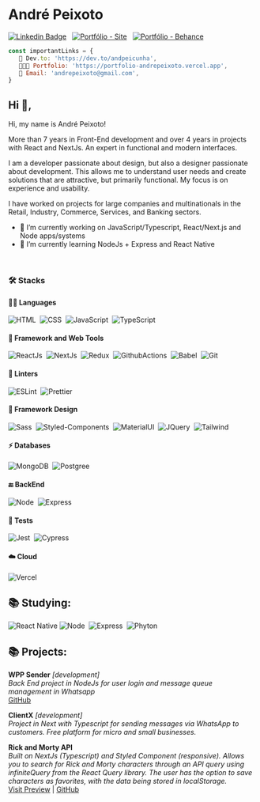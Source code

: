  # André Peixoto


[![Linkedin Badge](https://img.shields.io/badge/-LinkedIn-0077B5?style=for-the-badge&logo=Linkedin&logoColor=white&link=https://www.linkedin.com/in/andpeicunha)](https://www.linkedin.com/in/andpeicunha)
&nbsp;
[![Portfólio - Site](https://img.shields.io/badge/Portfolio-%23000000.svg?style=for-the-badge&logo=firefox&logoColor=#FF7139)](https://portfolio-andrepeixoto.vercel.app)
&nbsp;
[![Portfólio - Behance](https://img.shields.io/badge/Behance-0054F7?style=for-the-badge&logo=behance&logoColor=white)](https://www.behance.net/andrepeixoto3f5f)
<!--
![Portfolio](https://img.shields.io/badge/Portfolio-%23000000.svg?style=for-the-badge&logo=firefox&logoColor=#FF7139&link=https://portfolio-andrepeixoto.vercel.app)
&nbsp;
![Dev.to blog](https://img.shields.io/badge/dev.to-0A0A0A?style=for-the-badge&logo=dev.to&logoColor=white)
&nbsp;
[![Whatsapp Badge](https://img.shields.io/badge/-Whatsapp-2DB540?style=for-the-badge&labelColor=whatsapp&logo=whatsapp&logoColor=white&link=https://api.whatsapp.com/send?phone=5511953121823&text=Olá%20Júlio!%20Vi%20seu%20perfil%20no%20Github%20e%20gostaria%20de%20entrar%20em%20contato%20com%20você)](https://api.whatsapp.com/send?phone=5511953121823&text=Olá%20Júlio!%20Vi%20seu%20perfil%20no%20Github%20e%20gostaria%20de%20entrar%20em%20contato%20com%20você)&nbsp;
-->

```js
const importantLinks = {
   📒 Dev.to: 'https://dev.to/andpeicunha', 
   👨🏻‍💻 Portfolio: 'https://portfolio-andrepeixoto.vercel.app',
   👋 Email: 'andrepeixoto@gmail.com',
}
```

## Hi 👋,
Hi, my name is André Peixoto! 

More than 7 years in Front-End development and over 4 years in projects with React and NextJs. An expert in functional and modern interfaces.

I am a developer passionate about design, but also a designer passionate about development. This allows me to understand user needs and create solutions that are attractive, but primarily functional. My focus is on experience and usability.

I have worked on projects for large companies and multinationals in the Retail, Industry, Commerce, Services, and Banking sectors.

- 🔭 I’m currently working on JavaScript/Typescript, React/Next.js and Node apps/systems
- 🌱 I’m currently learning NodeJs + Express and React Native

<br/>
<h3 align="left">
   <strong>🛠️ Stacks</strong>
</h3>

<h4 align="left">
   <strong>👩‍💻 Languages</strong>
</h4>
<span/>

![HTML](https://img.shields.io/badge/-HTML-E44D25?style=for-the-badge&logoColor=fff&logo=html5)&nbsp;
![CSS](https://img.shields.io/badge/-CSS-254DE6?style=for-the-badge&logoColor=fff&logo=css3)&nbsp;
![JavaScript](https://img.shields.io/badge/JavaScript-F7DF1E?style=for-the-badge&logo=javascript&logoColor=black)&nbsp;
![TypeScript](https://img.shields.io/badge/typescript%20-%23007acc.svg?&style=for-the-badge&logo=typescript&logoColor=white)&nbsp;

<h4 align="left">
   <strong>🚀 Framework and Web Tools</strong>
</h4>
<span/>

![ReactJs](https://img.shields.io/badge/-React.js-18BCEE?style=for-the-badge&logoColor=fff&logo=react)&nbsp;
![NextJs](https://img.shields.io/badge/next.js-000000?style=for-the-badge&logo=next.js&logoColor=white)&nbsp;
![Redux](https://img.shields.io/badge/Redux-593D88?style=for-the-badge&logo=redux&logoColor=white)&nbsp;
![GithubActions](https://img.shields.io/badge/Github-Actions-61dafb?style=for-the-badge&logo=github&logoColor=white&color=282c34)&nbsp;
![Babel](https://img.shields.io/badge/Babel-61dafb?style=for-the-badge&logo=babel&logoColor=yellow&color=282c34)&nbsp;
![Git](https://img.shields.io/badge/Git-F05032?style=for-the-badge&logo=git&logoColor=white)&nbsp;

<h4 align="left">
   <strong>🧐 Linters</strong>
</h4>
<span/>

![ESLint](https://img.shields.io/badge/-ESLint-4B32C3?style=for-the-badge&logoColor=fff&logo=eslint)&nbsp;
![Prettier](https://img.shields.io/badge/-Prettier-EA5E5E?style=for-the-badge&logoColor=fff&logo=prettier)&nbsp;


<h4 align="left">
   <strong>🎨 Framework Design</strong>
</h4>
<span/>

![Sass](https://img.shields.io/badge/Sass-CC6699?style=for-the-badge&logo=sass&logoColor=white)&nbsp;
![Styled-Components](https://img.shields.io/badge/styled--components-DB7093?style=for-the-badge&logo=styled-components&logoColor=white)&nbsp;
![MaterialUI](https://img.shields.io/badge/Material--UI-0081CB?style=for-the-badge&logo=material-ui&logoColor=white)&nbsp;
![JQuery](https://img.shields.io/badge/jQuery-0769AD?style=for-the-badge&logo=jquery&logoColor=white)&nbsp;
![Tailwind](https://img.shields.io/badge/Tailwind_CSS-38B2AC?style=for-the-badge&logo=tailwind-css&logoColor=white)&nbsp;

<h4 align="left">
   <strong>⚡ Databases</strong>
</h4>
<span/>

![MongoDB](https://img.shields.io/badge/MongoDB-%234ea94b.svg?style=for-the-badge&logo=mongodb&logoColor=white)&nbsp;
![Postgree](https://img.shields.io/badge/PostgreSQL-316192?style=for-the-badge&logo=postgresql&logoColor=white)&nbsp;

<h4 align="left">
   <strong>🔚 BackEnd</strong>
</h4>
<span/>

![Node](https://img.shields.io/badge/Node.js-43853D?style=for-the-badge&logo=node.js&logoColor=white)&nbsp;
![Express](https://img.shields.io/badge/-Express-18BCEE?style=for-the-badge&logoColor=fff&logo=express)&nbsp;

<h4 align="left">
   <strong>🧪 Tests</strong>
</h4>
<span/>

![Jest](https://img.shields.io/badge/Jest-cdcdcd?style=for-the-badge&logo=jest&logoColor=red&color=yellow)&nbsp;
![Cypress](https://img.shields.io/badge/-Cypress-EA5E5E?style=for-the-badge&logoColor=fff&logo=cypress)&nbsp;

<h4 align="left">
   <strong>☁️ Cloud</strong>
</h4>
<span/>

![Vercel](https://img.shields.io/badge/vercel-%23000000.svg?style=for-the-badge&logo=vercel&logoColor=white)&nbsp;


## 📚 Studying: <br/>

![React Native](https://img.shields.io/badge/react_native-%2320232a.svg?style=for-the-badge&logo=react&logoColor=%2361DAFB)
![Node](https://img.shields.io/badge/Node.js-43853D?style=for-the-badge&logo=node.js&logoColor=white)&nbsp;
![Express](https://img.shields.io/badge/-Express-18BCEE?style=for-the-badge&logoColor=fff&logo=express)&nbsp;
![Phyton](https://img.shields.io/badge/Python-14354C?style=for-the-badge&logo=python&logoColor=white)
<br />

## 📚 Projects: <br/>

**WPP Sender** *[development]* <br/>
*Back End project in NodeJs for user login and message queue management in Whatsapp <br/>*
[GitHub](https://github.com/andpeicunha/wpp-send)

**ClientX** *[development]* <br/>
*Project in Next with Typescript for sending messages via WhatsApp to customers. Free platform for micro and small businesses.* <br/>

**Rick and Morty API** 
<br/>
*Built on NextJs (Typescript) and Styled Component (responsive). Allows you to search for Rick and Morty characters through an API query using infiniteQuery from the React Query library. The user has the option to save characters as favorites, with the data being stored in localStorage.*
<br/>
[Visit Preview](https://green-test-rho.vercel.app/) | [GitHub](https://github.com/andpeicunha/rick-morty-api)

